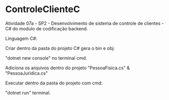 # ControleClienteC
Atividade 07a - SP2  - Desenvolvimento de sistema de controle de clientes - C# do modulo de codificação backend.

Linguagem C#:
 
 Criar dentro da pasta do projeto C# gera o bin e obj:

"dotnet new console" no terminal cmd.

Adiciona os arquivos dentro do projeto "PessoaFisica.cs" & "PessoaJuridica.cs"

Executar dentro da pasta do projeto com cmd:

"dotnet run" terminal.
